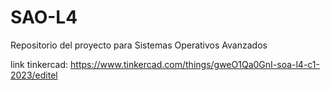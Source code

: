 # SAO-L4
Repositorio del proyecto para Sistemas Operativos Avanzados


link tinkercad: https://www.tinkercad.com/things/gweO1Qa0GnI-soa-l4-c1-2023/editel
